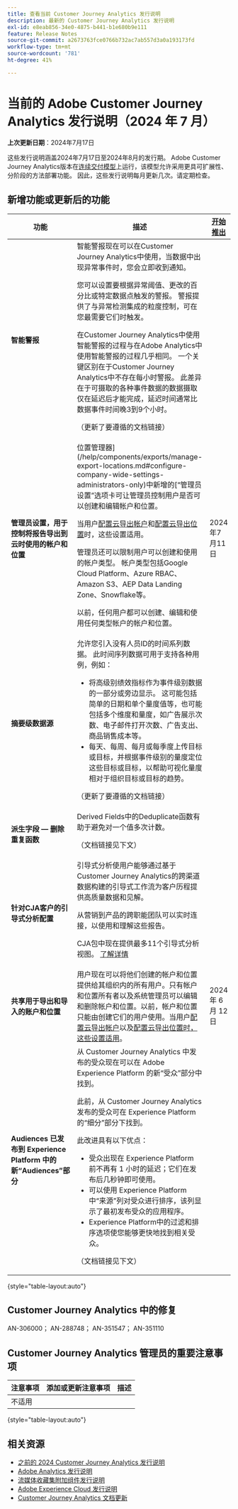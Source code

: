 ```yaml
---
title: 查看当前 Customer Journey Analytics 发行说明
description: 最新的 Customer Journey Analytics 发行说明
exl-id: e8eab856-34e0-4875-b441-b1e680b9e111
feature: Release Notes
source-git-commit: a2673763fce0766b732ac7ab557d3a0a193173fd
workflow-type: tm+mt
source-wordcount: '781'
ht-degree: 41%

---
```


# 当前的 Adobe Customer Journey Analytics 发行说明（2024 年 7 月）

**上次更新日期**：2024年7月17日

这些发行说明涵盖2024年7月17日至2024年8月的发行期。 Adobe Customer Journey Analytics版本在[连续交付模型](releases.md)上运行，该模型允许采用更具可扩展性、分阶段的方法部署功能。 因此，这些发行说明每月更新几次。请定期检查。

## 新增功能或更新后的功能

| 功能 | 描述 | [开始推出](releases.md) | [正式发布](releases.md) |
| ----------- | ---------- | ------- | ---- |
| **智能警报** | 智能警报现在可以在Customer Journey Analytics中使用，当数据中出现异常事件时，您会立即收到通知。<p>您可以设置要根据异常阈值、更改的百分比或特定数据点触发的警报。 警报提供了与异常检测集成的粒度控制，可在您最需要它们时触发。</p><p>在Customer Journey Analytics中使用智能警报的过程与在Adobe Analytics中使用智能警报的过程几乎相同。 一个关键区别在于Customer Journey Analytics中不存在每小时警报。 此差异在于可摄取的各种事件数据的数据摄取仅在延迟后才能完成，延迟时间通常比数据事件时间晚3到9个小时。</p><p>（更新了要遵循的文档链接）</p><!--<p>[Learn more](/help/analysis-workspace/c-intelligent-alerts/intellligent-alerts.md)</p> --> |  | 2024年7月26日 |
| **管理员设置，用于控制将报告导出到云时使用的帐户和位置** | 位置管理器](/help/components/exports/manage-export-locations.md#configure-company-wide-settings-administrators-only)中新增的[“管理员设置”选项卡可让管理员控制用户是否可以创建和编辑帐户和位置。<p>当用户[配置云导出帐户](/help/components/exports/cloud-export-accounts.md)和[配置云导出位置](/help/components/exports/cloud-export-locations.md)时，这些设置适用。</p><p>管理员还可以限制用户可以创建和使用的帐户类型。 帐户类型包括Google Cloud Platform、Azure RBAC、Amazon S3、AEP Data Landing Zone、Snowflake等。</p><p>以前，任何用户都可以创建、编辑和使用任何类型帐户的帐户和位置。</p> | 2024年7月11日 | 2024年7月19日 |
| **摘要级数据源** | 允许您引入没有人员ID的时间系列数据。 此时间序列数据可用于支持各种用例，例如：<ul><li>将高级别绩效指标作为事件级别数据的一部分或旁边显示。 这可能包括简单的日期和单个量度值等，也可能包括多个维度和量度，如广告展示次数、电子邮件打开次数、广告支出、商品销售成本等。</li><li>每天、每周、每月或每季度上传目标或目标，并根据事件级别的量度定位这些目标或目标，以帮助可视化量度相对于组织目标或目标的趋势。</li></ul><p>（更新了要遵循的文档链接）</p> |  | 2024年7月31日 |
| **派生字段 — 删除重复函数** | Derived Fields中的Deduplicate函数有助于避免对一个值多次计数。<p>（文档链接见下文）</p> |  | 2024年7月16日 |
| **针对CJA客户的引导式分析配置** | 引导式分析使用户能够通过基于Customer Journey Analytics的跨渠道数据构建的引导式工作流为客户历程提供高质量数据和见解。 <p>从营销到产品的跨职能团队可以实时连接，以使用和理解这些报告。</p><p>CJA包中现在提供最多11个引导式分析视图。 [了解详情](https://experienceleague.adobe.com/en/docs/analytics-platform/using/guided-analysis/overview)</p> |  | 2024年7月17日 |
| **共享用于导出和导入的账户和位置** | 用户现在可以将他们创建的帐户和位置提供给其组织内的所有用户。只有帐户和位置所有者以及系统管理员可以编辑和删除帐户和位置。以前，帐户和位置只能由创建它们的用户使用。当用户[配置云导出帐户](https://experienceleague.adobe.com/zh-hans/docs/analytics-platform/using/cja-components/exports/cloud-export-accounts)以及[配置云导出位置时，这些设置适用](https://experienceleague.adobe.com/zh-hans/docs/analytics-platform/using/cja-components/exports/cloud-export-locations)。 | 2024 年 6 月 12 日 | 2024 年 7 月中旬 |
| **Audiences 已发布到 Experience Platform 中的新“Audiences”部分** | 从 Customer Journey Analytics 中发布的受众现在可以在 Adobe Experience Platform 的新“受众”部分中找到。<p>此前，从 Customer Journey Analytics 发布的受众可在 Experience Platform 的“细分”部分下找到。</p><p>此改进具有以下优点：</p><ul><li>受众出现在 Experience Platform 前不再有 1 小时的延迟；它们在发布后几秒钟即可使用。</li><li>可以使用 Experience Platform 中“来源”列对受众进行排序，该列显示了最初发布受众的应用程序。</li><li>Experience Platform中的过滤和排序选项使您能够更快地找到相关受众。</li></ul> <p>（文档链接见下文）</p> |  | 待定 |

{style="table-layout:auto"}

## Customer Journey Analytics 中的修复

AN-306000； AN-288748； AN-351547； AN-351110

## Customer Journey Analytics 管理员的重要注意事项

| 注意事项 | 添加或更新注意事项 | 描述 |
| --- | --- | --- |
| 不适用 | | |

{style="table-layout:auto"}

## 相关资源

* [之前的 2024 Customer Journey Analytics 发行说明](/help/release-notes/2024.md)
* [Adobe Analytics 发行说明](https://experienceleague.adobe.com/docs/analytics/release-notes/latest.html?lang=zh-Hans)
* [流媒体收藏集附加组件发行说明](https://experienceleague.adobe.com/docs/media-analytics/using/additional-resources/release-notes.html?lang=zh-Hans)
* [Adobe Experience Cloud 发行说明](https://experienceleague.adobe.com/docs/release-notes/experience-cloud/current.html?lang=zh-Hans)
* [Customer Journey Analytics 文档更新](/help/release-notes/doc-changes.md)
